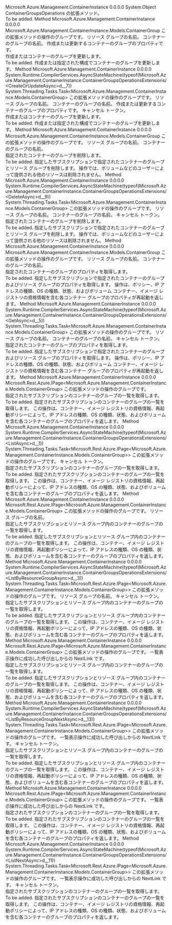 <Type Name="ContainerGroupsOperationsExtensions" FullName="Microsoft.Azure.Management.ContainerInstance.ContainerGroupsOperationsExtensions">
  <TypeSignature Language="C#" Value="public static class ContainerGroupsOperationsExtensions" />
  <TypeSignature Language="ILAsm" Value=".class public auto ansi abstract sealed beforefieldinit ContainerGroupsOperationsExtensions extends System.Object" />
  <TypeSignature Language="DocId" Value="T:Microsoft.Azure.Management.ContainerInstance.ContainerGroupsOperationsExtensions" />
  <TypeSignature Language="VB.NET" Value="Public Module ContainerGroupsOperationsExtensions" />
  <TypeSignature Language="F#" Value="type ContainerGroupsOperationsExtensions = class" />
  <AssemblyInfo>
    <AssemblyName>Microsoft.Azure.Management.ContainerInstance</AssemblyName>
    <AssemblyVersion>0.0.0.0</AssemblyVersion>
  </AssemblyInfo>
  <Base>
    <BaseTypeName>System.Object</BaseTypeName>
  </Base>
  <Interfaces />
  <Docs>
    <summary>
            ContainerGroupsOperations の拡張メソッド。
            </summary>
    <remarks>To be added.</remarks>
  </Docs>
  <Members>
    <Member MemberName="CreateOrUpdate">
      <MemberSignature Language="C#" Value="public static Microsoft.Azure.Management.ContainerInstance.Models.ContainerGroup CreateOrUpdate (this Microsoft.Azure.Management.ContainerInstance.IContainerGroupsOperations operations, string resourceGroupName, string containerGroupName, Microsoft.Azure.Management.ContainerInstance.Models.ContainerGroup containerGroup);" />
      <MemberSignature Language="ILAsm" Value=".method public static hidebysig class Microsoft.Azure.Management.ContainerInstance.Models.ContainerGroup CreateOrUpdate(class Microsoft.Azure.Management.ContainerInstance.IContainerGroupsOperations operations, string resourceGroupName, string containerGroupName, class Microsoft.Azure.Management.ContainerInstance.Models.ContainerGroup containerGroup) cil managed" />
      <MemberSignature Language="DocId" Value="M:Microsoft.Azure.Management.ContainerInstance.ContainerGroupsOperationsExtensions.CreateOrUpdate(Microsoft.Azure.Management.ContainerInstance.IContainerGroupsOperations,System.String,System.String,Microsoft.Azure.Management.ContainerInstance.Models.ContainerGroup)" />
      <MemberSignature Language="F#" Value="static member CreateOrUpdate : Microsoft.Azure.Management.ContainerInstance.IContainerGroupsOperations * string * string * Microsoft.Azure.Management.ContainerInstance.Models.ContainerGroup -&gt; Microsoft.Azure.Management.ContainerInstance.Models.ContainerGroup" Usage="Microsoft.Azure.Management.ContainerInstance.ContainerGroupsOperationsExtensions.CreateOrUpdate (operations, resourceGroupName, containerGroupName, containerGroup)" />
      <MemberType>Method</MemberType>
      <AssemblyInfo>
        <AssemblyName>Microsoft.Azure.Management.ContainerInstance</AssemblyName>
        <AssemblyVersion>0.0.0.0</AssemblyVersion>
      </AssemblyInfo>
      <ReturnValue>
        <ReturnType>Microsoft.Azure.Management.ContainerInstance.Models.ContainerGroup</ReturnType>
      </ReturnValue>
      <Parameters>
        <Parameter Name="operations" Type="Microsoft.Azure.Management.ContainerInstance.IContainerGroupsOperations" RefType="this" />
        <Parameter Name="resourceGroupName" Type="System.String" />
        <Parameter Name="containerGroupName" Type="System.String" />
        <Parameter Name="containerGroup" Type="Microsoft.Azure.Management.ContainerInstance.Models.ContainerGroup" />
      </Parameters>
      <Docs>
        <param name="operations">
            この拡張メソッドの操作のグループです。
            </param>
        <param name="resourceGroupName">
            リソース グループの名前。
            </param>
        <param name="containerGroupName">
            コンテナーのグループの名前。
            </param>
        <param name="containerGroup">
            作成または更新するコンテナーのグループのプロパティです。
            </param>
        <summary>
            作成またはコンテナーのグループを更新します。
            </summary>
        <returns>To be added.</returns>
        <remarks>
            作成または指定された構成でコンテナーのグループを更新します。
            </remarks>
      </Docs>
    </Member>
    <Member MemberName="CreateOrUpdateAsync">
      <MemberSignature Language="C#" Value="public static System.Threading.Tasks.Task&lt;Microsoft.Azure.Management.ContainerInstance.Models.ContainerGroup&gt; CreateOrUpdateAsync (this Microsoft.Azure.Management.ContainerInstance.IContainerGroupsOperations operations, string resourceGroupName, string containerGroupName, Microsoft.Azure.Management.ContainerInstance.Models.ContainerGroup containerGroup, System.Threading.CancellationToken cancellationToken = null);" />
      <MemberSignature Language="ILAsm" Value=".method public static hidebysig class System.Threading.Tasks.Task`1&lt;class Microsoft.Azure.Management.ContainerInstance.Models.ContainerGroup&gt; CreateOrUpdateAsync(class Microsoft.Azure.Management.ContainerInstance.IContainerGroupsOperations operations, string resourceGroupName, string containerGroupName, class Microsoft.Azure.Management.ContainerInstance.Models.ContainerGroup containerGroup, valuetype System.Threading.CancellationToken cancellationToken) cil managed" />
      <MemberSignature Language="DocId" Value="M:Microsoft.Azure.Management.ContainerInstance.ContainerGroupsOperationsExtensions.CreateOrUpdateAsync(Microsoft.Azure.Management.ContainerInstance.IContainerGroupsOperations,System.String,System.String,Microsoft.Azure.Management.ContainerInstance.Models.ContainerGroup,System.Threading.CancellationToken)" />
      <MemberSignature Language="F#" Value="static member CreateOrUpdateAsync : Microsoft.Azure.Management.ContainerInstance.IContainerGroupsOperations * string * string * Microsoft.Azure.Management.ContainerInstance.Models.ContainerGroup * System.Threading.CancellationToken -&gt; System.Threading.Tasks.Task&lt;Microsoft.Azure.Management.ContainerInstance.Models.ContainerGroup&gt;" Usage="Microsoft.Azure.Management.ContainerInstance.ContainerGroupsOperationsExtensions.CreateOrUpdateAsync (operations, resourceGroupName, containerGroupName, containerGroup, cancellationToken)" />
      <MemberType>Method</MemberType>
      <AssemblyInfo>
        <AssemblyName>Microsoft.Azure.Management.ContainerInstance</AssemblyName>
        <AssemblyVersion>0.0.0.0</AssemblyVersion>
      </AssemblyInfo>
      <Attributes>
        <Attribute>
          <AttributeName>System.Runtime.CompilerServices.AsyncStateMachine(typeof(Microsoft.Azure.Management.ContainerInstance.ContainerGroupsOperationsExtensions/&lt;CreateOrUpdateAsync&gt;d__7))</AttributeName>
        </Attribute>
      </Attributes>
      <ReturnValue>
        <ReturnType>System.Threading.Tasks.Task&lt;Microsoft.Azure.Management.ContainerInstance.Models.ContainerGroup&gt;</ReturnType>
      </ReturnValue>
      <Parameters>
        <Parameter Name="operations" Type="Microsoft.Azure.Management.ContainerInstance.IContainerGroupsOperations" RefType="this" />
        <Parameter Name="resourceGroupName" Type="System.String" />
        <Parameter Name="containerGroupName" Type="System.String" />
        <Parameter Name="containerGroup" Type="Microsoft.Azure.Management.ContainerInstance.Models.ContainerGroup" />
        <Parameter Name="cancellationToken" Type="System.Threading.CancellationToken" />
      </Parameters>
      <Docs>
        <param name="operations">
            この拡張メソッドの操作のグループです。
            </param>
        <param name="resourceGroupName">
            リソース グループの名前。
            </param>
        <param name="containerGroupName">
            コンテナーのグループの名前。
            </param>
        <param name="containerGroup">
            作成または更新するコンテナーのグループのプロパティです。
            </param>
        <param name="cancellationToken">
            キャンセル トークン。
            </param>
        <summary>
            作成またはコンテナーのグループを更新します。
            </summary>
        <returns>To be added.</returns>
        <remarks>
            作成または指定された構成でコンテナーのグループを更新します。
            </remarks>
      </Docs>
    </Member>
    <Member MemberName="Delete">
      <MemberSignature Language="C#" Value="public static Microsoft.Azure.Management.ContainerInstance.Models.ContainerGroup Delete (this Microsoft.Azure.Management.ContainerInstance.IContainerGroupsOperations operations, string resourceGroupName, string containerGroupName);" />
      <MemberSignature Language="ILAsm" Value=".method public static hidebysig class Microsoft.Azure.Management.ContainerInstance.Models.ContainerGroup Delete(class Microsoft.Azure.Management.ContainerInstance.IContainerGroupsOperations operations, string resourceGroupName, string containerGroupName) cil managed" />
      <MemberSignature Language="DocId" Value="M:Microsoft.Azure.Management.ContainerInstance.ContainerGroupsOperationsExtensions.Delete(Microsoft.Azure.Management.ContainerInstance.IContainerGroupsOperations,System.String,System.String)" />
      <MemberSignature Language="VB.NET" Value="&lt;Extension()&gt;&#xA;Public Function Delete (operations As IContainerGroupsOperations, resourceGroupName As String, containerGroupName As String) As ContainerGroup" />
      <MemberSignature Language="F#" Value="static member Delete : Microsoft.Azure.Management.ContainerInstance.IContainerGroupsOperations * string * string -&gt; Microsoft.Azure.Management.ContainerInstance.Models.ContainerGroup" Usage="Microsoft.Azure.Management.ContainerInstance.ContainerGroupsOperationsExtensions.Delete (operations, resourceGroupName, containerGroupName)" />
      <MemberType>Method</MemberType>
      <AssemblyInfo>
        <AssemblyName>Microsoft.Azure.Management.ContainerInstance</AssemblyName>
        <AssemblyVersion>0.0.0.0</AssemblyVersion>
      </AssemblyInfo>
      <ReturnValue>
        <ReturnType>Microsoft.Azure.Management.ContainerInstance.Models.ContainerGroup</ReturnType>
      </ReturnValue>
      <Parameters>
        <Parameter Name="operations" Type="Microsoft.Azure.Management.ContainerInstance.IContainerGroupsOperations" RefType="this" />
        <Parameter Name="resourceGroupName" Type="System.String" />
        <Parameter Name="containerGroupName" Type="System.String" />
      </Parameters>
      <Docs>
        <param name="operations">
            この拡張メソッドの操作のグループです。
            </param>
        <param name="resourceGroupName">
            リソース グループの名前。
            </param>
        <param name="containerGroupName">
            コンテナーのグループの名前。
            </param>
        <summary>
            指定されたコンテナーのグループを削除します。
            </summary>
        <returns>To be added.</returns>
        <remarks>
            指定したサブスクリプションで指定されたコンテナーのグループとリソース グループを削除します。 操作では、ボリュームなどのユーザーによって提供される他のリソースは削除されません。
            </remarks>
      </Docs>
    </Member>
    <Member MemberName="DeleteAsync">
      <MemberSignature Language="C#" Value="public static System.Threading.Tasks.Task&lt;Microsoft.Azure.Management.ContainerInstance.Models.ContainerGroup&gt; DeleteAsync (this Microsoft.Azure.Management.ContainerInstance.IContainerGroupsOperations operations, string resourceGroupName, string containerGroupName, System.Threading.CancellationToken cancellationToken = null);" />
      <MemberSignature Language="ILAsm" Value=".method public static hidebysig class System.Threading.Tasks.Task`1&lt;class Microsoft.Azure.Management.ContainerInstance.Models.ContainerGroup&gt; DeleteAsync(class Microsoft.Azure.Management.ContainerInstance.IContainerGroupsOperations operations, string resourceGroupName, string containerGroupName, valuetype System.Threading.CancellationToken cancellationToken) cil managed" />
      <MemberSignature Language="DocId" Value="M:Microsoft.Azure.Management.ContainerInstance.ContainerGroupsOperationsExtensions.DeleteAsync(Microsoft.Azure.Management.ContainerInstance.IContainerGroupsOperations,System.String,System.String,System.Threading.CancellationToken)" />
      <MemberSignature Language="F#" Value="static member DeleteAsync : Microsoft.Azure.Management.ContainerInstance.IContainerGroupsOperations * string * string * System.Threading.CancellationToken -&gt; System.Threading.Tasks.Task&lt;Microsoft.Azure.Management.ContainerInstance.Models.ContainerGroup&gt;" Usage="Microsoft.Azure.Management.ContainerInstance.ContainerGroupsOperationsExtensions.DeleteAsync (operations, resourceGroupName, containerGroupName, cancellationToken)" />
      <MemberType>Method</MemberType>
      <AssemblyInfo>
        <AssemblyName>Microsoft.Azure.Management.ContainerInstance</AssemblyName>
        <AssemblyVersion>0.0.0.0</AssemblyVersion>
      </AssemblyInfo>
      <Attributes>
        <Attribute>
          <AttributeName>System.Runtime.CompilerServices.AsyncStateMachine(typeof(Microsoft.Azure.Management.ContainerInstance.ContainerGroupsOperationsExtensions/&lt;DeleteAsync&gt;d__9))</AttributeName>
        </Attribute>
      </Attributes>
      <ReturnValue>
        <ReturnType>System.Threading.Tasks.Task&lt;Microsoft.Azure.Management.ContainerInstance.Models.ContainerGroup&gt;</ReturnType>
      </ReturnValue>
      <Parameters>
        <Parameter Name="operations" Type="Microsoft.Azure.Management.ContainerInstance.IContainerGroupsOperations" RefType="this" />
        <Parameter Name="resourceGroupName" Type="System.String" />
        <Parameter Name="containerGroupName" Type="System.String" />
        <Parameter Name="cancellationToken" Type="System.Threading.CancellationToken" />
      </Parameters>
      <Docs>
        <param name="operations">
            この拡張メソッドの操作のグループです。
            </param>
        <param name="resourceGroupName">
            リソース グループの名前。
            </param>
        <param name="containerGroupName">
            コンテナーのグループの名前。
            </param>
        <param name="cancellationToken">
            キャンセル トークン。
            </param>
        <summary>
            指定されたコンテナーのグループを削除します。
            </summary>
        <returns>To be added.</returns>
        <remarks>
            指定したサブスクリプションで指定されたコンテナーのグループとリソース グループを削除します。 操作では、ボリュームなどのユーザーによって提供される他のリソースは削除されません。
            </remarks>
      </Docs>
    </Member>
    <Member MemberName="Get">
      <MemberSignature Language="C#" Value="public static Microsoft.Azure.Management.ContainerInstance.Models.ContainerGroup Get (this Microsoft.Azure.Management.ContainerInstance.IContainerGroupsOperations operations, string resourceGroupName, string containerGroupName);" />
      <MemberSignature Language="ILAsm" Value=".method public static hidebysig class Microsoft.Azure.Management.ContainerInstance.Models.ContainerGroup Get(class Microsoft.Azure.Management.ContainerInstance.IContainerGroupsOperations operations, string resourceGroupName, string containerGroupName) cil managed" />
      <MemberSignature Language="DocId" Value="M:Microsoft.Azure.Management.ContainerInstance.ContainerGroupsOperationsExtensions.Get(Microsoft.Azure.Management.ContainerInstance.IContainerGroupsOperations,System.String,System.String)" />
      <MemberSignature Language="VB.NET" Value="&lt;Extension()&gt;&#xA;Public Function Get (operations As IContainerGroupsOperations, resourceGroupName As String, containerGroupName As String) As ContainerGroup" />
      <MemberSignature Language="F#" Value="static member Get : Microsoft.Azure.Management.ContainerInstance.IContainerGroupsOperations * string * string -&gt; Microsoft.Azure.Management.ContainerInstance.Models.ContainerGroup" Usage="Microsoft.Azure.Management.ContainerInstance.ContainerGroupsOperationsExtensions.Get (operations, resourceGroupName, containerGroupName)" />
      <MemberType>Method</MemberType>
      <AssemblyInfo>
        <AssemblyName>Microsoft.Azure.Management.ContainerInstance</AssemblyName>
        <AssemblyVersion>0.0.0.0</AssemblyVersion>
      </AssemblyInfo>
      <ReturnValue>
        <ReturnType>Microsoft.Azure.Management.ContainerInstance.Models.ContainerGroup</ReturnType>
      </ReturnValue>
      <Parameters>
        <Parameter Name="operations" Type="Microsoft.Azure.Management.ContainerInstance.IContainerGroupsOperations" RefType="this" />
        <Parameter Name="resourceGroupName" Type="System.String" />
        <Parameter Name="containerGroupName" Type="System.String" />
      </Parameters>
      <Docs>
        <param name="operations">
            この拡張メソッドの操作のグループです。
            </param>
        <param name="resourceGroupName">
            リソース グループの名前。
            </param>
        <param name="containerGroupName">
            コンテナーのグループの名前。
            </param>
        <summary>
            指定されたコンテナーのグループのプロパティを取得します。
            </summary>
        <returns>To be added.</returns>
        <remarks>
            指定したサブスクリプションで指定されたコンテナーのグループおよびリソース グループのプロパティを取得します。 操作は、ポリシー、IP アドレスの種類、OS の種類、状態、およびボリューム コンテナー、イメージ レジストリの資格情報を含む各コンテナー グループのプロパティが再起動を返します。
            </remarks>
      </Docs>
    </Member>
    <Member MemberName="GetAsync">
      <MemberSignature Language="C#" Value="public static System.Threading.Tasks.Task&lt;Microsoft.Azure.Management.ContainerInstance.Models.ContainerGroup&gt; GetAsync (this Microsoft.Azure.Management.ContainerInstance.IContainerGroupsOperations operations, string resourceGroupName, string containerGroupName, System.Threading.CancellationToken cancellationToken = null);" />
      <MemberSignature Language="ILAsm" Value=".method public static hidebysig class System.Threading.Tasks.Task`1&lt;class Microsoft.Azure.Management.ContainerInstance.Models.ContainerGroup&gt; GetAsync(class Microsoft.Azure.Management.ContainerInstance.IContainerGroupsOperations operations, string resourceGroupName, string containerGroupName, valuetype System.Threading.CancellationToken cancellationToken) cil managed" />
      <MemberSignature Language="DocId" Value="M:Microsoft.Azure.Management.ContainerInstance.ContainerGroupsOperationsExtensions.GetAsync(Microsoft.Azure.Management.ContainerInstance.IContainerGroupsOperations,System.String,System.String,System.Threading.CancellationToken)" />
      <MemberSignature Language="F#" Value="static member GetAsync : Microsoft.Azure.Management.ContainerInstance.IContainerGroupsOperations * string * string * System.Threading.CancellationToken -&gt; System.Threading.Tasks.Task&lt;Microsoft.Azure.Management.ContainerInstance.Models.ContainerGroup&gt;" Usage="Microsoft.Azure.Management.ContainerInstance.ContainerGroupsOperationsExtensions.GetAsync (operations, resourceGroupName, containerGroupName, cancellationToken)" />
      <MemberType>Method</MemberType>
      <AssemblyInfo>
        <AssemblyName>Microsoft.Azure.Management.ContainerInstance</AssemblyName>
        <AssemblyVersion>0.0.0.0</AssemblyVersion>
      </AssemblyInfo>
      <Attributes>
        <Attribute>
          <AttributeName>System.Runtime.CompilerServices.AsyncStateMachine(typeof(Microsoft.Azure.Management.ContainerInstance.ContainerGroupsOperationsExtensions/&lt;GetAsync&gt;d__5))</AttributeName>
        </Attribute>
      </Attributes>
      <ReturnValue>
        <ReturnType>System.Threading.Tasks.Task&lt;Microsoft.Azure.Management.ContainerInstance.Models.ContainerGroup&gt;</ReturnType>
      </ReturnValue>
      <Parameters>
        <Parameter Name="operations" Type="Microsoft.Azure.Management.ContainerInstance.IContainerGroupsOperations" RefType="this" />
        <Parameter Name="resourceGroupName" Type="System.String" />
        <Parameter Name="containerGroupName" Type="System.String" />
        <Parameter Name="cancellationToken" Type="System.Threading.CancellationToken" />
      </Parameters>
      <Docs>
        <param name="operations">
            この拡張メソッドの操作のグループです。
            </param>
        <param name="resourceGroupName">
            リソース グループの名前。
            </param>
        <param name="containerGroupName">
            コンテナーのグループの名前。
            </param>
        <param name="cancellationToken">
            キャンセル トークン。
            </param>
        <summary>
            指定されたコンテナーのグループのプロパティを取得します。
            </summary>
        <returns>To be added.</returns>
        <remarks>
            指定したサブスクリプションで指定されたコンテナーのグループおよびリソース グループのプロパティを取得します。 操作は、ポリシー、IP アドレスの種類、OS の種類、状態、およびボリューム コンテナー、イメージ レジストリの資格情報を含む各コンテナー グループのプロパティが再起動を返します。
            </remarks>
      </Docs>
    </Member>
    <Member MemberName="List">
      <MemberSignature Language="C#" Value="public static Microsoft.Rest.Azure.IPage&lt;Microsoft.Azure.Management.ContainerInstance.Models.ContainerGroup&gt; List (this Microsoft.Azure.Management.ContainerInstance.IContainerGroupsOperations operations);" />
      <MemberSignature Language="ILAsm" Value=".method public static hidebysig class Microsoft.Rest.Azure.IPage`1&lt;class Microsoft.Azure.Management.ContainerInstance.Models.ContainerGroup&gt; List(class Microsoft.Azure.Management.ContainerInstance.IContainerGroupsOperations operations) cil managed" />
      <MemberSignature Language="DocId" Value="M:Microsoft.Azure.Management.ContainerInstance.ContainerGroupsOperationsExtensions.List(Microsoft.Azure.Management.ContainerInstance.IContainerGroupsOperations)" />
      <MemberSignature Language="VB.NET" Value="&lt;Extension()&gt;&#xA;Public Function List (operations As IContainerGroupsOperations) As IPage(Of ContainerGroup)" />
      <MemberSignature Language="F#" Value="static member List : Microsoft.Azure.Management.ContainerInstance.IContainerGroupsOperations -&gt; Microsoft.Rest.Azure.IPage&lt;Microsoft.Azure.Management.ContainerInstance.Models.ContainerGroup&gt;" Usage="Microsoft.Azure.Management.ContainerInstance.ContainerGroupsOperationsExtensions.List operations" />
      <MemberType>Method</MemberType>
      <AssemblyInfo>
        <AssemblyName>Microsoft.Azure.Management.ContainerInstance</AssemblyName>
        <AssemblyVersion>0.0.0.0</AssemblyVersion>
      </AssemblyInfo>
      <ReturnValue>
        <ReturnType>Microsoft.Rest.Azure.IPage&lt;Microsoft.Azure.Management.ContainerInstance.Models.ContainerGroup&gt;</ReturnType>
      </ReturnValue>
      <Parameters>
        <Parameter Name="operations" Type="Microsoft.Azure.Management.ContainerInstance.IContainerGroupsOperations" RefType="this" />
      </Parameters>
      <Docs>
        <param name="operations">
            この拡張メソッドの操作のグループです。
            </param>
        <summary>
            指定されたサブスクリプションのコンテナーのグループの一覧を取得します。
            </summary>
        <returns>To be added.</returns>
        <remarks>
            指定されたサブスクリプションのコンテナーのグループの一覧を取得します。 この操作は、コンテナー、イメージ レジストリの資格情報、再起動ポリシーによって、IP アドレスの種類、OS の種類、状態、およびボリュームを含む各コンテナーのグループのプロパティを返します。
            </remarks>
      </Docs>
    </Member>
    <Member MemberName="ListAsync">
      <MemberSignature Language="C#" Value="public static System.Threading.Tasks.Task&lt;Microsoft.Rest.Azure.IPage&lt;Microsoft.Azure.Management.ContainerInstance.Models.ContainerGroup&gt;&gt; ListAsync (this Microsoft.Azure.Management.ContainerInstance.IContainerGroupsOperations operations, System.Threading.CancellationToken cancellationToken = null);" />
      <MemberSignature Language="ILAsm" Value=".method public static hidebysig class System.Threading.Tasks.Task`1&lt;class Microsoft.Rest.Azure.IPage`1&lt;class Microsoft.Azure.Management.ContainerInstance.Models.ContainerGroup&gt;&gt; ListAsync(class Microsoft.Azure.Management.ContainerInstance.IContainerGroupsOperations operations, valuetype System.Threading.CancellationToken cancellationToken) cil managed" />
      <MemberSignature Language="DocId" Value="M:Microsoft.Azure.Management.ContainerInstance.ContainerGroupsOperationsExtensions.ListAsync(Microsoft.Azure.Management.ContainerInstance.IContainerGroupsOperations,System.Threading.CancellationToken)" />
      <MemberSignature Language="F#" Value="static member ListAsync : Microsoft.Azure.Management.ContainerInstance.IContainerGroupsOperations * System.Threading.CancellationToken -&gt; System.Threading.Tasks.Task&lt;Microsoft.Rest.Azure.IPage&lt;Microsoft.Azure.Management.ContainerInstance.Models.ContainerGroup&gt;&gt;" Usage="Microsoft.Azure.Management.ContainerInstance.ContainerGroupsOperationsExtensions.ListAsync (operations, cancellationToken)" />
      <MemberType>Method</MemberType>
      <AssemblyInfo>
        <AssemblyName>Microsoft.Azure.Management.ContainerInstance</AssemblyName>
        <AssemblyVersion>0.0.0.0</AssemblyVersion>
      </AssemblyInfo>
      <Attributes>
        <Attribute>
          <AttributeName>System.Runtime.CompilerServices.AsyncStateMachine(typeof(Microsoft.Azure.Management.ContainerInstance.ContainerGroupsOperationsExtensions/&lt;ListAsync&gt;d__1))</AttributeName>
        </Attribute>
      </Attributes>
      <ReturnValue>
        <ReturnType>System.Threading.Tasks.Task&lt;Microsoft.Rest.Azure.IPage&lt;Microsoft.Azure.Management.ContainerInstance.Models.ContainerGroup&gt;&gt;</ReturnType>
      </ReturnValue>
      <Parameters>
        <Parameter Name="operations" Type="Microsoft.Azure.Management.ContainerInstance.IContainerGroupsOperations" RefType="this" />
        <Parameter Name="cancellationToken" Type="System.Threading.CancellationToken" />
      </Parameters>
      <Docs>
        <param name="operations">
            この拡張メソッドの操作のグループです。
            </param>
        <param name="cancellationToken">
            キャンセル トークン。
            </param>
        <summary>
            指定されたサブスクリプションのコンテナーのグループの一覧を取得します。
            </summary>
        <returns>To be added.</returns>
        <remarks>
            指定されたサブスクリプションのコンテナーのグループの一覧を取得します。 この操作は、コンテナー、イメージ レジストリの資格情報、再起動ポリシーによって、IP アドレスの種類、OS の種類、状態、およびボリュームを含む各コンテナーのグループのプロパティを返します。
            </remarks>
      </Docs>
    </Member>
    <Member MemberName="ListByResourceGroup">
      <MemberSignature Language="C#" Value="public static Microsoft.Rest.Azure.IPage&lt;Microsoft.Azure.Management.ContainerInstance.Models.ContainerGroup&gt; ListByResourceGroup (this Microsoft.Azure.Management.ContainerInstance.IContainerGroupsOperations operations, string resourceGroupName);" />
      <MemberSignature Language="ILAsm" Value=".method public static hidebysig class Microsoft.Rest.Azure.IPage`1&lt;class Microsoft.Azure.Management.ContainerInstance.Models.ContainerGroup&gt; ListByResourceGroup(class Microsoft.Azure.Management.ContainerInstance.IContainerGroupsOperations operations, string resourceGroupName) cil managed" />
      <MemberSignature Language="DocId" Value="M:Microsoft.Azure.Management.ContainerInstance.ContainerGroupsOperationsExtensions.ListByResourceGroup(Microsoft.Azure.Management.ContainerInstance.IContainerGroupsOperations,System.String)" />
      <MemberSignature Language="VB.NET" Value="&lt;Extension()&gt;&#xA;Public Function ListByResourceGroup (operations As IContainerGroupsOperations, resourceGroupName As String) As IPage(Of ContainerGroup)" />
      <MemberSignature Language="F#" Value="static member ListByResourceGroup : Microsoft.Azure.Management.ContainerInstance.IContainerGroupsOperations * string -&gt; Microsoft.Rest.Azure.IPage&lt;Microsoft.Azure.Management.ContainerInstance.Models.ContainerGroup&gt;" Usage="Microsoft.Azure.Management.ContainerInstance.ContainerGroupsOperationsExtensions.ListByResourceGroup (operations, resourceGroupName)" />
      <MemberType>Method</MemberType>
      <AssemblyInfo>
        <AssemblyName>Microsoft.Azure.Management.ContainerInstance</AssemblyName>
        <AssemblyVersion>0.0.0.0</AssemblyVersion>
      </AssemblyInfo>
      <ReturnValue>
        <ReturnType>Microsoft.Rest.Azure.IPage&lt;Microsoft.Azure.Management.ContainerInstance.Models.ContainerGroup&gt;</ReturnType>
      </ReturnValue>
      <Parameters>
        <Parameter Name="operations" Type="Microsoft.Azure.Management.ContainerInstance.IContainerGroupsOperations" RefType="this" />
        <Parameter Name="resourceGroupName" Type="System.String" />
      </Parameters>
      <Docs>
        <param name="operations">
            この拡張メソッドの操作のグループです。
            </param>
        <param name="resourceGroupName">
            リソース グループの名前。
            </param>
        <summary>
            指定したサブスクリプションとリソース グループ内のコンテナーのグループの一覧を取得します。
            </summary>
        <returns>To be added.</returns>
        <remarks>
            指定したサブスクリプションとリソース グループ内のコンテナーのグループの一覧を取得します。 この操作は、コンテナー、イメージ レジストリの資格情報、再起動ポリシーによって、IP アドレスの種類、OS の種類、状態、およびボリュームを含む各コンテナーのグループのプロパティを返します。
            </remarks>
      </Docs>
    </Member>
    <Member MemberName="ListByResourceGroupAsync">
      <MemberSignature Language="C#" Value="public static System.Threading.Tasks.Task&lt;Microsoft.Rest.Azure.IPage&lt;Microsoft.Azure.Management.ContainerInstance.Models.ContainerGroup&gt;&gt; ListByResourceGroupAsync (this Microsoft.Azure.Management.ContainerInstance.IContainerGroupsOperations operations, string resourceGroupName, System.Threading.CancellationToken cancellationToken = null);" />
      <MemberSignature Language="ILAsm" Value=".method public static hidebysig class System.Threading.Tasks.Task`1&lt;class Microsoft.Rest.Azure.IPage`1&lt;class Microsoft.Azure.Management.ContainerInstance.Models.ContainerGroup&gt;&gt; ListByResourceGroupAsync(class Microsoft.Azure.Management.ContainerInstance.IContainerGroupsOperations operations, string resourceGroupName, valuetype System.Threading.CancellationToken cancellationToken) cil managed" />
      <MemberSignature Language="DocId" Value="M:Microsoft.Azure.Management.ContainerInstance.ContainerGroupsOperationsExtensions.ListByResourceGroupAsync(Microsoft.Azure.Management.ContainerInstance.IContainerGroupsOperations,System.String,System.Threading.CancellationToken)" />
      <MemberSignature Language="F#" Value="static member ListByResourceGroupAsync : Microsoft.Azure.Management.ContainerInstance.IContainerGroupsOperations * string * System.Threading.CancellationToken -&gt; System.Threading.Tasks.Task&lt;Microsoft.Rest.Azure.IPage&lt;Microsoft.Azure.Management.ContainerInstance.Models.ContainerGroup&gt;&gt;" Usage="Microsoft.Azure.Management.ContainerInstance.ContainerGroupsOperationsExtensions.ListByResourceGroupAsync (operations, resourceGroupName, cancellationToken)" />
      <MemberType>Method</MemberType>
      <AssemblyInfo>
        <AssemblyName>Microsoft.Azure.Management.ContainerInstance</AssemblyName>
        <AssemblyVersion>0.0.0.0</AssemblyVersion>
      </AssemblyInfo>
      <Attributes>
        <Attribute>
          <AttributeName>System.Runtime.CompilerServices.AsyncStateMachine(typeof(Microsoft.Azure.Management.ContainerInstance.ContainerGroupsOperationsExtensions/&lt;ListByResourceGroupAsync&gt;d__3))</AttributeName>
        </Attribute>
      </Attributes>
      <ReturnValue>
        <ReturnType>System.Threading.Tasks.Task&lt;Microsoft.Rest.Azure.IPage&lt;Microsoft.Azure.Management.ContainerInstance.Models.ContainerGroup&gt;&gt;</ReturnType>
      </ReturnValue>
      <Parameters>
        <Parameter Name="operations" Type="Microsoft.Azure.Management.ContainerInstance.IContainerGroupsOperations" RefType="this" />
        <Parameter Name="resourceGroupName" Type="System.String" />
        <Parameter Name="cancellationToken" Type="System.Threading.CancellationToken" />
      </Parameters>
      <Docs>
        <param name="operations">
            この拡張メソッドの操作のグループです。
            </param>
        <param name="resourceGroupName">
            リソース グループの名前。
            </param>
        <param name="cancellationToken">
            キャンセル トークン。
            </param>
        <summary>
            指定したサブスクリプションとリソース グループ内のコンテナーのグループの一覧を取得します。
            </summary>
        <returns>To be added.</returns>
        <remarks>
            指定したサブスクリプションとリソース グループ内のコンテナーのグループの一覧を取得します。 この操作は、コンテナー、イメージ レジストリの資格情報、再起動ポリシーによって、IP アドレスの種類、OS の種類、状態、およびボリュームを含む各コンテナーのグループのプロパティを返します。
            </remarks>
      </Docs>
    </Member>
    <Member MemberName="ListByResourceGroupNext">
      <MemberSignature Language="C#" Value="public static Microsoft.Rest.Azure.IPage&lt;Microsoft.Azure.Management.ContainerInstance.Models.ContainerGroup&gt; ListByResourceGroupNext (this Microsoft.Azure.Management.ContainerInstance.IContainerGroupsOperations operations, string nextPageLink);" />
      <MemberSignature Language="ILAsm" Value=".method public static hidebysig class Microsoft.Rest.Azure.IPage`1&lt;class Microsoft.Azure.Management.ContainerInstance.Models.ContainerGroup&gt; ListByResourceGroupNext(class Microsoft.Azure.Management.ContainerInstance.IContainerGroupsOperations operations, string nextPageLink) cil managed" />
      <MemberSignature Language="DocId" Value="M:Microsoft.Azure.Management.ContainerInstance.ContainerGroupsOperationsExtensions.ListByResourceGroupNext(Microsoft.Azure.Management.ContainerInstance.IContainerGroupsOperations,System.String)" />
      <MemberSignature Language="VB.NET" Value="&lt;Extension()&gt;&#xA;Public Function ListByResourceGroupNext (operations As IContainerGroupsOperations, nextPageLink As String) As IPage(Of ContainerGroup)" />
      <MemberSignature Language="F#" Value="static member ListByResourceGroupNext : Microsoft.Azure.Management.ContainerInstance.IContainerGroupsOperations * string -&gt; Microsoft.Rest.Azure.IPage&lt;Microsoft.Azure.Management.ContainerInstance.Models.ContainerGroup&gt;" Usage="Microsoft.Azure.Management.ContainerInstance.ContainerGroupsOperationsExtensions.ListByResourceGroupNext (operations, nextPageLink)" />
      <MemberType>Method</MemberType>
      <AssemblyInfo>
        <AssemblyName>Microsoft.Azure.Management.ContainerInstance</AssemblyName>
        <AssemblyVersion>0.0.0.0</AssemblyVersion>
      </AssemblyInfo>
      <ReturnValue>
        <ReturnType>Microsoft.Rest.Azure.IPage&lt;Microsoft.Azure.Management.ContainerInstance.Models.ContainerGroup&gt;</ReturnType>
      </ReturnValue>
      <Parameters>
        <Parameter Name="operations" Type="Microsoft.Azure.Management.ContainerInstance.IContainerGroupsOperations" RefType="this" />
        <Parameter Name="nextPageLink" Type="System.String" />
      </Parameters>
      <Docs>
        <param name="operations">
            この拡張メソッドの操作のグループです。
            </param>
        <param name="nextPageLink">
            一覧表示操作に成功した呼び出しからの NextLink です。
            </param>
        <summary>
            指定したサブスクリプションとリソース グループ内のコンテナーのグループの一覧を取得します。
            </summary>
        <returns>To be added.</returns>
        <remarks>
            指定したサブスクリプションとリソース グループ内のコンテナーのグループの一覧を取得します。 この操作は、コンテナー、イメージ レジストリの資格情報、再起動ポリシーによって、IP アドレスの種類、OS の種類、状態、およびボリュームを含む各コンテナーのグループのプロパティを返します。
            </remarks>
      </Docs>
    </Member>
    <Member MemberName="ListByResourceGroupNextAsync">
      <MemberSignature Language="C#" Value="public static System.Threading.Tasks.Task&lt;Microsoft.Rest.Azure.IPage&lt;Microsoft.Azure.Management.ContainerInstance.Models.ContainerGroup&gt;&gt; ListByResourceGroupNextAsync (this Microsoft.Azure.Management.ContainerInstance.IContainerGroupsOperations operations, string nextPageLink, System.Threading.CancellationToken cancellationToken = null);" />
      <MemberSignature Language="ILAsm" Value=".method public static hidebysig class System.Threading.Tasks.Task`1&lt;class Microsoft.Rest.Azure.IPage`1&lt;class Microsoft.Azure.Management.ContainerInstance.Models.ContainerGroup&gt;&gt; ListByResourceGroupNextAsync(class Microsoft.Azure.Management.ContainerInstance.IContainerGroupsOperations operations, string nextPageLink, valuetype System.Threading.CancellationToken cancellationToken) cil managed" />
      <MemberSignature Language="DocId" Value="M:Microsoft.Azure.Management.ContainerInstance.ContainerGroupsOperationsExtensions.ListByResourceGroupNextAsync(Microsoft.Azure.Management.ContainerInstance.IContainerGroupsOperations,System.String,System.Threading.CancellationToken)" />
      <MemberSignature Language="F#" Value="static member ListByResourceGroupNextAsync : Microsoft.Azure.Management.ContainerInstance.IContainerGroupsOperations * string * System.Threading.CancellationToken -&gt; System.Threading.Tasks.Task&lt;Microsoft.Rest.Azure.IPage&lt;Microsoft.Azure.Management.ContainerInstance.Models.ContainerGroup&gt;&gt;" Usage="Microsoft.Azure.Management.ContainerInstance.ContainerGroupsOperationsExtensions.ListByResourceGroupNextAsync (operations, nextPageLink, cancellationToken)" />
      <MemberType>Method</MemberType>
      <AssemblyInfo>
        <AssemblyName>Microsoft.Azure.Management.ContainerInstance</AssemblyName>
        <AssemblyVersion>0.0.0.0</AssemblyVersion>
      </AssemblyInfo>
      <Attributes>
        <Attribute>
          <AttributeName>System.Runtime.CompilerServices.AsyncStateMachine(typeof(Microsoft.Azure.Management.ContainerInstance.ContainerGroupsOperationsExtensions/&lt;ListByResourceGroupNextAsync&gt;d__13))</AttributeName>
        </Attribute>
      </Attributes>
      <ReturnValue>
        <ReturnType>System.Threading.Tasks.Task&lt;Microsoft.Rest.Azure.IPage&lt;Microsoft.Azure.Management.ContainerInstance.Models.ContainerGroup&gt;&gt;</ReturnType>
      </ReturnValue>
      <Parameters>
        <Parameter Name="operations" Type="Microsoft.Azure.Management.ContainerInstance.IContainerGroupsOperations" RefType="this" />
        <Parameter Name="nextPageLink" Type="System.String" />
        <Parameter Name="cancellationToken" Type="System.Threading.CancellationToken" />
      </Parameters>
      <Docs>
        <param name="operations">
            この拡張メソッドの操作のグループです。
            </param>
        <param name="nextPageLink">
            一覧表示操作に成功した呼び出しからの NextLink です。
            </param>
        <param name="cancellationToken">
            キャンセル トークン。
            </param>
        <summary>
            指定したサブスクリプションとリソース グループ内のコンテナーのグループの一覧を取得します。
            </summary>
        <returns>To be added.</returns>
        <remarks>
            指定したサブスクリプションとリソース グループ内のコンテナーのグループの一覧を取得します。 この操作は、コンテナー、イメージ レジストリの資格情報、再起動ポリシーによって、IP アドレスの種類、OS の種類、状態、およびボリュームを含む各コンテナーのグループのプロパティを返します。
            </remarks>
      </Docs>
    </Member>
    <Member MemberName="ListNext">
      <MemberSignature Language="C#" Value="public static Microsoft.Rest.Azure.IPage&lt;Microsoft.Azure.Management.ContainerInstance.Models.ContainerGroup&gt; ListNext (this Microsoft.Azure.Management.ContainerInstance.IContainerGroupsOperations operations, string nextPageLink);" />
      <MemberSignature Language="ILAsm" Value=".method public static hidebysig class Microsoft.Rest.Azure.IPage`1&lt;class Microsoft.Azure.Management.ContainerInstance.Models.ContainerGroup&gt; ListNext(class Microsoft.Azure.Management.ContainerInstance.IContainerGroupsOperations operations, string nextPageLink) cil managed" />
      <MemberSignature Language="DocId" Value="M:Microsoft.Azure.Management.ContainerInstance.ContainerGroupsOperationsExtensions.ListNext(Microsoft.Azure.Management.ContainerInstance.IContainerGroupsOperations,System.String)" />
      <MemberSignature Language="VB.NET" Value="&lt;Extension()&gt;&#xA;Public Function ListNext (operations As IContainerGroupsOperations, nextPageLink As String) As IPage(Of ContainerGroup)" />
      <MemberSignature Language="F#" Value="static member ListNext : Microsoft.Azure.Management.ContainerInstance.IContainerGroupsOperations * string -&gt; Microsoft.Rest.Azure.IPage&lt;Microsoft.Azure.Management.ContainerInstance.Models.ContainerGroup&gt;" Usage="Microsoft.Azure.Management.ContainerInstance.ContainerGroupsOperationsExtensions.ListNext (operations, nextPageLink)" />
      <MemberType>Method</MemberType>
      <AssemblyInfo>
        <AssemblyName>Microsoft.Azure.Management.ContainerInstance</AssemblyName>
        <AssemblyVersion>0.0.0.0</AssemblyVersion>
      </AssemblyInfo>
      <ReturnValue>
        <ReturnType>Microsoft.Rest.Azure.IPage&lt;Microsoft.Azure.Management.ContainerInstance.Models.ContainerGroup&gt;</ReturnType>
      </ReturnValue>
      <Parameters>
        <Parameter Name="operations" Type="Microsoft.Azure.Management.ContainerInstance.IContainerGroupsOperations" RefType="this" />
        <Parameter Name="nextPageLink" Type="System.String" />
      </Parameters>
      <Docs>
        <param name="operations">
            この拡張メソッドの操作のグループです。
            </param>
        <param name="nextPageLink">
            一覧表示操作に成功した呼び出しからの NextLink です。
            </param>
        <summary>
            指定されたサブスクリプションのコンテナーのグループの一覧を取得します。
            </summary>
        <returns>To be added.</returns>
        <remarks>
            指定されたサブスクリプションのコンテナーのグループの一覧を取得します。 この操作は、コンテナー、イメージ レジストリの資格情報、再起動ポリシーによって、IP アドレスの種類、OS の種類、状態、およびボリュームを含む各コンテナーのグループのプロパティを返します。
            </remarks>
      </Docs>
    </Member>
    <Member MemberName="ListNextAsync">
      <MemberSignature Language="C#" Value="public static System.Threading.Tasks.Task&lt;Microsoft.Rest.Azure.IPage&lt;Microsoft.Azure.Management.ContainerInstance.Models.ContainerGroup&gt;&gt; ListNextAsync (this Microsoft.Azure.Management.ContainerInstance.IContainerGroupsOperations operations, string nextPageLink, System.Threading.CancellationToken cancellationToken = null);" />
      <MemberSignature Language="ILAsm" Value=".method public static hidebysig class System.Threading.Tasks.Task`1&lt;class Microsoft.Rest.Azure.IPage`1&lt;class Microsoft.Azure.Management.ContainerInstance.Models.ContainerGroup&gt;&gt; ListNextAsync(class Microsoft.Azure.Management.ContainerInstance.IContainerGroupsOperations operations, string nextPageLink, valuetype System.Threading.CancellationToken cancellationToken) cil managed" />
      <MemberSignature Language="DocId" Value="M:Microsoft.Azure.Management.ContainerInstance.ContainerGroupsOperationsExtensions.ListNextAsync(Microsoft.Azure.Management.ContainerInstance.IContainerGroupsOperations,System.String,System.Threading.CancellationToken)" />
      <MemberSignature Language="F#" Value="static member ListNextAsync : Microsoft.Azure.Management.ContainerInstance.IContainerGroupsOperations * string * System.Threading.CancellationToken -&gt; System.Threading.Tasks.Task&lt;Microsoft.Rest.Azure.IPage&lt;Microsoft.Azure.Management.ContainerInstance.Models.ContainerGroup&gt;&gt;" Usage="Microsoft.Azure.Management.ContainerInstance.ContainerGroupsOperationsExtensions.ListNextAsync (operations, nextPageLink, cancellationToken)" />
      <MemberType>Method</MemberType>
      <AssemblyInfo>
        <AssemblyName>Microsoft.Azure.Management.ContainerInstance</AssemblyName>
        <AssemblyVersion>0.0.0.0</AssemblyVersion>
      </AssemblyInfo>
      <Attributes>
        <Attribute>
          <AttributeName>System.Runtime.CompilerServices.AsyncStateMachine(typeof(Microsoft.Azure.Management.ContainerInstance.ContainerGroupsOperationsExtensions/&lt;ListNextAsync&gt;d__11))</AttributeName>
        </Attribute>
      </Attributes>
      <ReturnValue>
        <ReturnType>System.Threading.Tasks.Task&lt;Microsoft.Rest.Azure.IPage&lt;Microsoft.Azure.Management.ContainerInstance.Models.ContainerGroup&gt;&gt;</ReturnType>
      </ReturnValue>
      <Parameters>
        <Parameter Name="operations" Type="Microsoft.Azure.Management.ContainerInstance.IContainerGroupsOperations" RefType="this" />
        <Parameter Name="nextPageLink" Type="System.String" />
        <Parameter Name="cancellationToken" Type="System.Threading.CancellationToken" />
      </Parameters>
      <Docs>
        <param name="operations">
            この拡張メソッドの操作のグループです。
            </param>
        <param name="nextPageLink">
            一覧表示操作に成功した呼び出しからの NextLink です。
            </param>
        <param name="cancellationToken">
            キャンセル トークン。
            </param>
        <summary>
            指定されたサブスクリプションのコンテナーのグループの一覧を取得します。
            </summary>
        <returns>To be added.</returns>
        <remarks>
            指定されたサブスクリプションのコンテナーのグループの一覧を取得します。 この操作は、コンテナー、イメージ レジストリの資格情報、再起動ポリシーによって、IP アドレスの種類、OS の種類、状態、およびボリュームを含む各コンテナーのグループのプロパティを返します。
            </remarks>
      </Docs>
    </Member>
  </Members>
</Type>